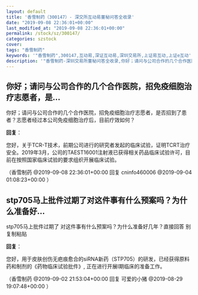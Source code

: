 ```yaml
---
layout: default
title: '香雪制药（300147）- 深交所互动易董秘问答全收录'
date: "2019-09-08 22:36:01+00:00"
last_modified_at: "2019-09-08 22:36:01+00:00"
permalink: /stock/sz/300147/
categories: szstock
cover: 
tags: "香雪制药"
keywords: '"香雪制药",300147,互动易,深证互动易,深圳交易所,上证易互动,上证e互动'
description: '"香雪制药-深圳交易所董秘问答全收录,你好；请问与公司合作的几个合作医院，招免疫细胞治疗志愿者，是否招到了患者？志愿者经过本公司免疫细胞治疗后，目前疗效如何？"'
---
```


## 你好；请问与公司合作的几个合作医院，招免疫细胞治疗志愿者，是...

你好；请问与公司合作的几个合作医院，招免疫细胞治疗志愿者，是否招到了患者？志愿者经过本公司免疫细胞治疗后，目前疗效如何？

**回复**：

您好，关于TCR-T技术，前期公司进行的研究者发起的临床试验，证明TCRT治疗安全。2019年3月，公司的TAEST16001注射液已获得相关药品临床试验许可，目前在按照国家临床试验的要求组织开展临床试验。 

（香雪制药  @2019-09-08 22:36:01+00:00 回复 cninfo460006  @2019-09-04 01:08:23+00:00 ）

## stp705马上批件过期了对这件事有什么预案吗？为什么准备好...

stp705马上批件过期了 对这件事有什么预案吗？为什么准备好几年？直接回答 别复制粘贴

**回复**：

您好，用于皮肤创伤无疤痕愈合的siRNA新药（STP705）的研发，已经获得原料药和制剂的《药物临床试验批件》, 正在进行开展I期临床的准备工作。 

（香雪制药  @2019-09-02 21:53:04+00:00 回复 可爱的小猪  @2019-08-29 19:07:48+00:00 ）

